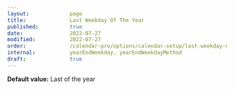 ```yaml
---
layout:             page
title:              Last Weekday Of The Year
published:          true
date:               2022-07-27
modified:           2022-07-27
order:              /calendar-pro/options/calendar-setup/last-weekday-of-the-year
internal:           yearEndWeekday, yearEndWeekdayMethod
draft:              true
---
```

**Default value:** Last of the year